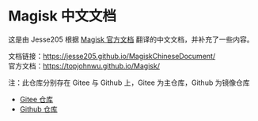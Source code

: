 # Magisk 中文文档

这是由 Jesse205 根据 [Magisk 官方文档](https://topjohnwu.github.io/Magisk/) 翻译的中文文档，并补充了一些内容。

文档链接：<https://jesse205.github.io/MagiskChineseDocument/><br>
官方文档：<https://topjohnwu.github.io/Magisk/>

注：此仓库分别存在 Gitee 与 Github 上，Gitee 为主仓库，Github 为镜像仓库

* [Gitee 仓库](https://gitee.com/Jesse205/magisk-chinese-document)
* [Github 仓库](https://github.com/Jesse205/MagiskChineseDocument)
